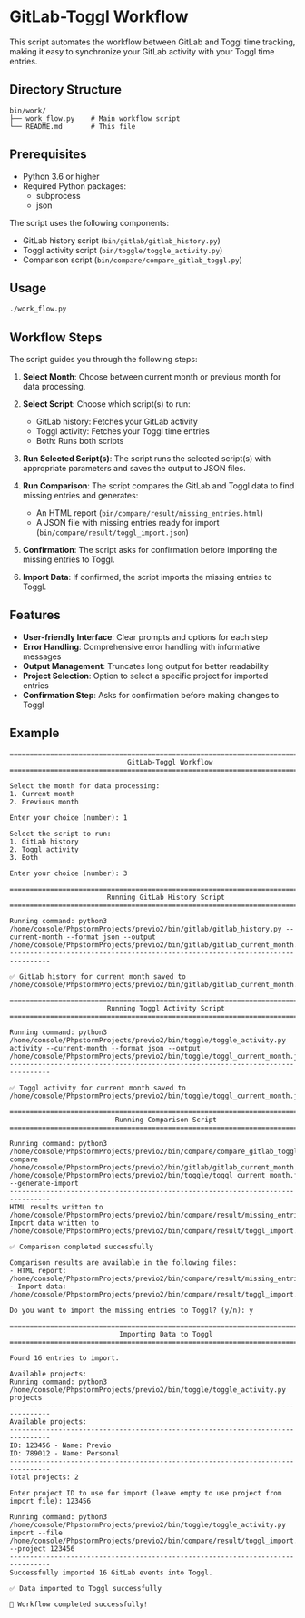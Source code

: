 # GitLab-Toggl Workflow

This script automates the workflow between GitLab and Toggl time tracking, making it easy to synchronize your GitLab activity with your Toggl time entries.

## Directory Structure

```
bin/work/
├── work_flow.py    # Main workflow script
└── README.md       # This file
```

## Prerequisites

- Python 3.6 or higher
- Required Python packages:
  - subprocess
  - json

The script uses the following components:
- GitLab history script (`bin/gitlab/gitlab_history.py`)
- Toggl activity script (`bin/toggle/toggle_activity.py`)
- Comparison script (`bin/compare/compare_gitlab_toggl.py`)

## Usage

```bash
./work_flow.py
```

## Workflow Steps

The script guides you through the following steps:

1. **Select Month**: Choose between current month or previous month for data processing.

2. **Select Script**: Choose which script(s) to run:
   - GitLab history: Fetches your GitLab activity
   - Toggl activity: Fetches your Toggl time entries
   - Both: Runs both scripts

3. **Run Selected Script(s)**: The script runs the selected script(s) with appropriate parameters and saves the output to JSON files.

4. **Run Comparison**: The script compares the GitLab and Toggl data to find missing entries and generates:
   - An HTML report (`bin/compare/result/missing_entries.html`)
   - A JSON file with missing entries ready for import (`bin/compare/result/toggl_import.json`)

5. **Confirmation**: The script asks for confirmation before importing the missing entries to Toggl.

6. **Import Data**: If confirmed, the script imports the missing entries to Toggl.

## Features

- **User-friendly Interface**: Clear prompts and options for each step
- **Error Handling**: Comprehensive error handling with informative messages
- **Output Management**: Truncates long output for better readability
- **Project Selection**: Option to select a specific project for imported entries
- **Confirmation Step**: Asks for confirmation before making changes to Toggl

## Example

```
================================================================================
                             GitLab-Toggl Workflow                              
================================================================================

Select the month for data processing:
1. Current month
2. Previous month

Enter your choice (number): 1

Select the script to run:
1. GitLab history
2. Toggl activity
3. Both

Enter your choice (number): 3

================================================================================
                        Running GitLab History Script                           
================================================================================

Running command: python3 /home/console/PhpstormProjects/previo2/bin/gitlab/gitlab_history.py --current-month --format json --output /home/console/PhpstormProjects/previo2/bin/gitlab/gitlab_current_month.json
--------------------------------------------------------------------------------

✅ GitLab history for current month saved to /home/console/PhpstormProjects/previo2/bin/gitlab/gitlab_current_month.json

================================================================================
                        Running Toggl Activity Script                           
================================================================================

Running command: python3 /home/console/PhpstormProjects/previo2/bin/toggle/toggle_activity.py activity --current-month --format json --output /home/console/PhpstormProjects/previo2/bin/toggle/toggl_current_month.json
--------------------------------------------------------------------------------

✅ Toggl activity for current month saved to /home/console/PhpstormProjects/previo2/bin/toggle/toggl_current_month.json

================================================================================
                          Running Comparison Script                             
================================================================================

Running command: python3 /home/console/PhpstormProjects/previo2/bin/compare/compare_gitlab_toggl.py compare /home/console/PhpstormProjects/previo2/bin/gitlab/gitlab_current_month.json /home/console/PhpstormProjects/previo2/bin/toggle/toggl_current_month.json --generate-import
--------------------------------------------------------------------------------
HTML results written to /home/console/PhpstormProjects/previo2/bin/compare/result/missing_entries.html
Import data written to /home/console/PhpstormProjects/previo2/bin/compare/result/toggl_import.json

✅ Comparison completed successfully

Comparison results are available in the following files:
- HTML report: /home/console/PhpstormProjects/previo2/bin/compare/result/missing_entries.html
- Import data: /home/console/PhpstormProjects/previo2/bin/compare/result/toggl_import.json

Do you want to import the missing entries to Toggl? (y/n): y

================================================================================
                           Importing Data to Toggl                              
================================================================================

Found 16 entries to import.

Available projects:
Running command: python3 /home/console/PhpstormProjects/previo2/bin/toggle/toggle_activity.py projects
--------------------------------------------------------------------------------
Available projects:
--------------------------------------------------------------------------------
ID: 123456 - Name: Previo
ID: 789012 - Name: Personal
--------------------------------------------------------------------------------
Total projects: 2

Enter project ID to use for import (leave empty to use project from import file): 123456

Running command: python3 /home/console/PhpstormProjects/previo2/bin/toggle/toggle_activity.py import --file /home/console/PhpstormProjects/previo2/bin/compare/result/toggl_import.json --project 123456
--------------------------------------------------------------------------------
Successfully imported 16 GitLab events into Toggl.

✅ Data imported to Toggl successfully

🎉 Workflow completed successfully!
```
